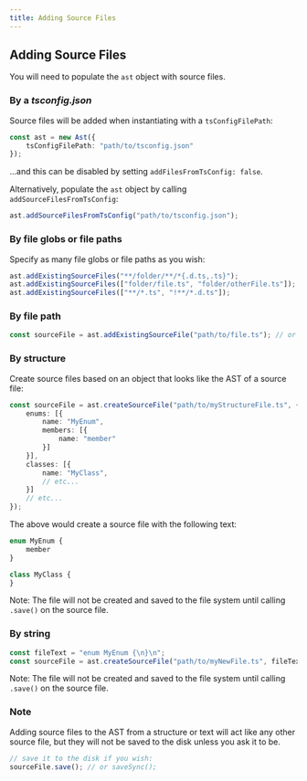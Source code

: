 ```yaml
---
title: Adding Source Files
---
```


## Adding Source Files

You will need to populate the `ast` object with source files.

### By a *tsconfig.json*

Source files will be added when instantiating with a `tsConfigFilePath`:

```ts
const ast = new Ast({
    tsConfigFilePath: "path/to/tsconfig.json"
});
```

...and this can be disabled by setting `addFilesFromTsConfig: false`.

Alternatively, populate the `ast` object by calling `addSourceFilesFromTsConfig`:

```ts
ast.addSourceFilesFromTsConfig("path/to/tsconfig.json");
```

### By file globs or file paths

Specify as many file globs or file paths as you wish:

```ts
ast.addExistingSourceFiles("**/folder/**/*{.d.ts,.ts}");
ast.addExistingSourceFiles(["folder/file.ts", "folder/otherFile.ts"]);
ast.addExistingSourceFiles(["**/*.ts", "!**/*.d.ts"]);
```

### By file path

```ts
const sourceFile = ast.addExistingSourceFile("path/to/file.ts"); // or addSourceFileIfExists
```

### By structure

Create source files based on an object that looks like the AST of a source file:

```ts
const sourceFile = ast.createSourceFile("path/to/myStructureFile.ts", {
    enums: [{
        name: "MyEnum",
        members: [{
            name: "member"
        }]
    }],
    classes: [{
        name: "MyClass",
        // etc...
    }]
    // etc...
});
```

The above would create a source file with the following text:

```ts
enum MyEnum {
    member
}

class MyClass {
}
```

Note: The file will not be created and saved to the file system until calling `.save()` on the source file.

### By string

```ts
const fileText = "enum MyEnum {\n}\n";
const sourceFile = ast.createSourceFile("path/to/myNewFile.ts", fileText);
```

Note: The file will not be created and saved to the file system until calling `.save()` on the source file.

### Note

Adding source files to the AST from a structure or text will act like any other source file, but they will not be saved to the disk unless you ask it to be.

```ts
// save it to the disk if you wish:
sourceFile.save(); // or saveSync();
```
